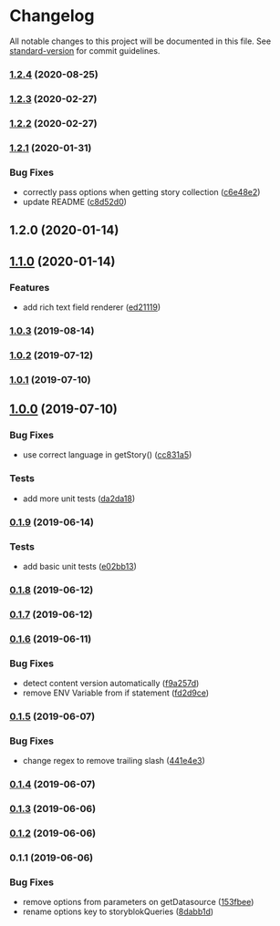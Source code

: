 # Changelog

All notable changes to this project will be documented in this file. See [standard-version](https://github.com/conventional-changelog/standard-version) for commit guidelines.

### [1.2.4](https://github.com/wearewondrous/nuxt-storyblok-queries/compare/v1.2.3...v1.2.4) (2020-08-25)

### [1.2.3](https://github.com/wearewondrous/nuxt-storyblok-queries/compare/v1.2.2...v1.2.3) (2020-02-27)

### [1.2.2](https://github.com/wearewondrous/nuxt-storyblok-queries/compare/v1.2.1...v1.2.2) (2020-02-27)

### [1.2.1](https://github.com/wearewondrous/nuxt-storyblok-queries/compare/v1.1.0...v1.2.1) (2020-01-31)


### Bug Fixes

* correctly pass options when getting story collection ([c6e48e2](https://github.com/wearewondrous/nuxt-storyblok-queries/commit/c6e48e2))
* update README ([c8d52d0](https://github.com/wearewondrous/nuxt-storyblok-queries/commit/c8d52d0))



## 1.2.0 (2020-01-14)



## [1.1.0](https://github.com/wearewondrous/nuxt-storyblok-queries/compare/v1.0.3...v1.1.0) (2020-01-14)


### Features

* add rich text field renderer ([ed21119](https://github.com/wearewondrous/nuxt-storyblok-queries/commit/ed21119))



### [1.0.3](https://github.com/wearewondrous/nuxt-storyblok-queries/compare/v1.0.2...v1.0.3) (2019-08-14)



### [1.0.2](https://github.com/wearewondrous/nuxt-storyblok-queries/compare/v1.0.1...v1.0.2) (2019-07-12)



### [1.0.1](https://github.com/wearewondrous/nuxt-storyblok-queries/compare/v1.0.0...v1.0.1) (2019-07-10)



## [1.0.0](https://github.com/wearewondrous/nuxt-storyblok-queries/compare/v0.1.9...v1.0.0) (2019-07-10)


### Bug Fixes

* use correct language in getStory() ([cc831a5](https://github.com/wearewondrous/nuxt-storyblok-queries/commit/cc831a5))


### Tests

* add more unit tests ([da2da18](https://github.com/wearewondrous/nuxt-storyblok-queries/commit/da2da18))



### [0.1.9](https://github.com/wearewondrous/nuxt-storyblok-queries/compare/v0.1.8...v0.1.9) (2019-06-14)


### Tests

* add basic unit tests ([e02bb13](https://github.com/wearewondrous/nuxt-storyblok-queries/commit/e02bb13))



### [0.1.8](https://github.com/wearewondrous/nuxt-storyblok-queries/compare/v0.1.7...v0.1.8) (2019-06-12)



### [0.1.7](https://github.com/wearewondrous/nuxt-storyblok-queries/compare/v0.1.6...v0.1.7) (2019-06-12)



### [0.1.6](https://github.com/wearewondrous/nuxt-storyblok-queries/compare/v0.1.5...v0.1.6) (2019-06-11)


### Bug Fixes

* detect content version automatically ([f9a257d](https://github.com/wearewondrous/nuxt-storyblok-queries/commit/f9a257d))
* remove ENV Variable from if statement ([fd2d9ce](https://github.com/wearewondrous/nuxt-storyblok-queries/commit/fd2d9ce))



### [0.1.5](https://github.com/wearewondrous/nuxt-storyblok-queries/compare/v0.1.4...v0.1.5) (2019-06-07)


### Bug Fixes

* change regex to remove trailing slash ([441e4e3](https://github.com/wearewondrous/nuxt-storyblok-queries/commit/441e4e3))



### [0.1.4](https://github.com/wearewondrous/nuxt-storyblok-queries/compare/v0.1.3...v0.1.4) (2019-06-07)



### [0.1.3](https://github.com/wearewondrous/nuxt-storyblok-queries/compare/v0.1.2...v0.1.3) (2019-06-06)



### [0.1.2](https://github.com/wearewondrous/nuxt-storyblok-queries/compare/v0.1.1...v0.1.2) (2019-06-06)



### 0.1.1 (2019-06-06)


### Bug Fixes

* remove options from parameters on getDatasource ([153fbee](https://github.com/wearewondrous/nuxt-storyblok-queries/commit/153fbee))
* rename options key to storyblokQueries ([8dabb1d](https://github.com/wearewondrous/nuxt-storyblok-queries/commit/8dabb1d))
